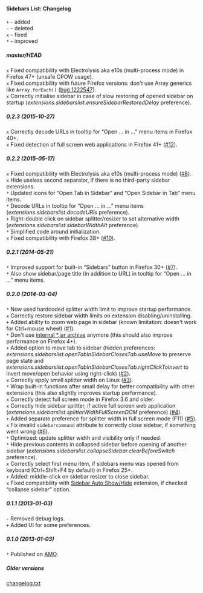 ﻿#### Sidebars List: Changelog

`+` - added<br>
`-` - deleted<br>
`x` - fixed<br>
`*` - improved<br>

##### master/HEAD
`x` Fixed compatibility with Electrolysis aka e10s (multi-process mode) in Firefox 47+ (unsafe CPOW usage).<br>
`x` Fixed compatibility with future Firefox versions: don't use Array generics like `Array.forEach()` (<a href="https://bugzilla.mozilla.org/show_bug.cgi?id=1222547">bug 1222547</a>).<br>
`x` Correctly initialise sidebar in case of slow restoring of opened sidebar on startup (<em>extensions.sidebarslist.ensureSidebarRestoredDelay</em> preference).<br>

##### 0.2.3 (2015-10-27)
`x` Correctly decode URLs in tooltip for “Open … in …” menu items in Firefox 40+.<br>
`x` Fixed detection of full screen web applications in Firefox 41+ (<a href="https://github.com/Infocatcher/Sidebars_List/issues/12">#12</a>).<br>

##### 0.2.2 (2015-05-17)
`x` Fixed compatibility with Electrolysis aka e10s (multi-process mode) (<a href="https://github.com/Infocatcher/Sidebars_List/issues/8">#8</a>).<br>
`x` Hide useless second separator, if there is no third-party sidebar extensions.<br>
`*` Updated icons for “Open Tab in Sidebar” and “Open Sidebar in Tab” menu items.<br>
`*` Decode URLs in tooltip for “Open … in …” menu items (<em>extensions.sidebarslist.decodeURIs</em> preference).<br>
`+` Right-double click on sidebar splitter/resizer to set alternative width (<em>extensions.sidebarslist.sidebarWidthAlt</em> preference).<br>
`*` Simplified code around initialization.<br>
`x` Fixed compatibility with Firefox 38+ (<a href="https://github.com/Infocatcher/Sidebars_List/issues/10">#10</a>).<br>

##### 0.2.1 (2014-05-21)
`*` Improved support for built-in “Sidebars” button in Firefox 30+ (<a href="https://github.com/Infocatcher/Sidebars_List/issues/7">#7</a>).<br>
`*` Also show sidebar/page title (in addition to URL) in tooltip for “Open … in …” menu items.<br>

##### 0.2.0 (2014-03-04)
`*` Now used hardcoded splitter width limit to improve startup performance.<br>
`x` Correctly restore sidebar width limits on extension disabling/uninstalling.<br>
`+` Added ability to zoom web page in sidebar (known limitation: doesn't work for Ctrl+mouse wheel) (<a href="https://github.com/Infocatcher/Sidebars_List/issues/1">#1</a>).<br>
`*` Don't use <a href="https://developer.mozilla.org/en-US/docs/Extensions/Updating_extensions_for_Firefox_4#XPI_unpacking">internal \*.jar archive</a> anymore (this should also improve performance on Firefox 4+).<br>
`+` Added option to move tab to sidebar (hidden preferences: <em>extensions.sidebarslist.openTabInSidebarClosesTab.useMove</em> to preserve page state and <em>extensions.sidebarslist.openTabInSidebarClosesTab.rightClickToInvert</em> to invert move/open behavior using right-click) (<a href="https://github.com/Infocatcher/Sidebars_List/issues/2">#2</a>).<br>
`x` Correctly apply small splitter width on Linux (<a href="https://github.com/Infocatcher/Sidebars_List/issues/3">#3</a>).<br>
`*` Wrap built-in functions after small delay for better compatibility with other extensions (this also slightly improves startup performance).<br>
`x` Correctly detect full screen mode in Firefox 3.6 and older.<br>
`x` Correctly hide sidebar splitter, if active full screen web application (<em>extensions.sidebarslist.splitterWidthFullScreenDOM</em> preference) (<a href="https://github.com/Infocatcher/Sidebars_List/issues/4">#4</a>).<br>
`+` Added separate preference for splitter width in full screen mode (F11) (<a href="https://github.com/Infocatcher/Sidebars_List/issues/5">#5</a>).<br>
`x` Fix invalid `sidebarcommand` attribute to correctly close sidebar, if something went wrong (<a href="https://github.com/Infocatcher/Sidebars_List/issues/6">#6</a>).<br>
`*` Optimized: update splitter width and visibility only if needed.<br>
`*` Hide previous contents in collapsed sidebar before opening of another sidebar (<em>extensions.sidebarslist.collapseSidebar.clearBeforeSwitch</em> preference).<br>
`x` Correctly select first menu item, if sidebars menu was opened from keyboard (Ctrl+Shift+F4 by default) in Firefox 25+.<br>
`+` Added: middle-click on sidebar resizer to close sidebar.<br>
`x` Fixed compatibility with <a href="https://addons.mozilla.org/addon/sidebar-auto-showhide/">Sidebar Auto Show/Hide</a> extension, if checked “collapse sidebar” option.<br>

##### 0.1.1 (2013-01-03)
`-` Removed debug logs.<br>
`+` Added UI for some preferences.<br>

##### 0.1.0 (2013-01-03)
`*` Published on <a href="https://addons.mozilla.org/">AMO</a>.<br>

##### Older versions
<a title="Available only in Russian, sorry" href="https://translate.google.com/translate?sl=ru&tl=en&u=http%3A%2F%2Finfocatcher.ucoz.net%2Fext%2Ffx%2Fsidebars_list%2Fchangelog.txt">changelog.txt</a>